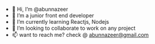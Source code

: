 - 👋 Hi, I’m @abunnazeer
- 👀 I’m a junior front end developer
- 🌱 I’m currently learning Reactjs, Nodejs
- 💞️ I’m looking to collaborate to work on any project
- 📫 want to reach me? check @ abunnazeer@gmail.com

<!---
abunnazeer/abunnazeer is a ✨ special ✨ repository because its `README.md` (this file) appears on your GitHub profile.
You can click the Preview link to take a look at your changes.
--->
